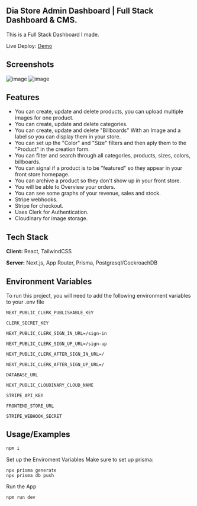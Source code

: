 ## Dia Store Admin Dashboard | Full Stack Dashboard & CMS.

This is a Full Stack Dashboard I made.

Live Deploy: [Demo](https://dia-ecommerce-pannel.vercel.app/208a7cdf-3bc8-4c1c-af17-543d7af8935d)
## Screenshots

![image](https://github.com/devgnox/dia-ecommerce-pannel/assets/34384738/76c26314-fcb3-41a6-8ee8-f0caa0c8b292)
![image](https://github.com/devgnox/dia-ecommerce-pannel/assets/34384738/928794ba-d216-43ce-8d1a-6a3b50f8ee6f)

## Features

- You can create, update and delete products, you can upload multiple images for one product.
- You can create, update and delete categories.
- You can create, update and delete "Billboards" With an Image and a label so you can display them in your store. 
- You can set up the "Color" and "Size" filters and then aply them to the "Product" in the creation form.
- You can filter and search through all categories, products, sizes, colors, billboards.
- You can signal if a product is to be "featured" so they appear in your front store homepage.
- You can archive a product so they don't show up in your front store.
- You will be able to Overview your orders.
- You can see some graphs of your revenue, sales and stock.
- Stripe webhooks.
- Stripe for checkout.
- Uses Clerk for Authentication.
- Cloudinary for image storage.

## Tech Stack

**Client:** React, TailwindCSS

**Server:** Next.js, App Router, Prisma, Postgresql/CockroachDB


## Environment Variables

To run this project, you will need to add the following environment variables to your .env file

`NEXT_PUBLIC_CLERK_PUBLISHABLE_KEY`

`CLERK_SECRET_KEY`

`NEXT_PUBLIC_CLERK_SIGN_IN_URL=/sign-in`

`NEXT_PUBLIC_CLERK_SIGN_UP_URL=/sign-up`

`NEXT_PUBLIC_CLERK_AFTER_SIGN_IN_URL=/`

`NEXT_PUBLIC_CLERK_AFTER_SIGN_UP_URL=/`

`DATABASE_URL`

`NEXT_PUBLIC_CLOUDINARY_CLOUD_NAME`

`STRIPE_API_KEY`

`FRONTEND_STORE_URL`

`STRIPE_WEBHOOK_SECRET`

## Usage/Examples

```javascript
npm i

```
Set up the Enviroment Variables Make sure to set up prisma:

```
npx prisma generate
npx prisma db push
```

Run the App
```
npm run dev
```


